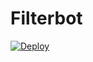 # Filterbot

[![Deploy](https://www.herokucdn.com/deploy/button.svg)](https://www.heroku.com/deploy?template=https://github.com/deon378/Filterbot) 
